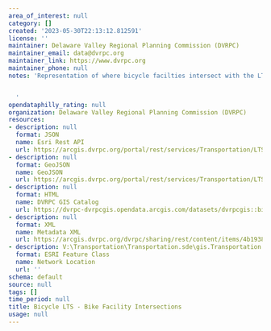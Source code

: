```yaml
---
area_of_interest: null
category: []
created: '2023-05-30T22:13:12.812591'
license: ''
maintainer: Delaware Valley Regional Planning Commission (DVRPC)
maintainer_email: data@dvrpc.org
maintainer_link: https://www.dvrpc.org
maintainer_phone: null
notes: 'Representation of where bicycle facilties intersect with the LTS network.


  '
opendataphilly_rating: null
organization: Delaware Valley Regional Planning Commission (DVRPC)
resources:
- description: null
  format: JSON
  name: Esri Rest API
  url: https://arcgis.dvrpc.org/portal/rest/services/Transportation/LTS_Trails_BikeFacIntersect/FeatureServer/0
- description: null
  format: GeoJSON
  name: GeoJSON
  url: https://arcgis.dvrpc.org/portal/rest/services/Transportation/LTS_Trails_BikeFacIntersect/FeatureServer/0/query?where=1=1&outsr=4326&outfields=*&f=geojson
- description: null
  format: HTML
  name: DVRPC GIS Catalog
  url: https://dvrpc-dvrpcgis.opendata.arcgis.com/datasets/dvrpcgis::bicycle-lts-bike-facility-intersections
- description: null
  format: XML
  name: Metadata XML
  url: https://arcgis.dvrpc.org/dvrpc/sharing/rest/content/items/4b1938d9a2894dbebe95dd9367b940ac/info/metadata/metadata.xml?format=default
- description: V:\Transportation\Transportation.sde\gis.Transportation.LTS_Trails_BikeFacIntersect
  format: ESRI Feature Class
  name: Network Location
  url: ''
schema: default
source: null
tags: []
time_period: null
title: Bicycle LTS - Bike Facility Intersections
usage: null
---
```


